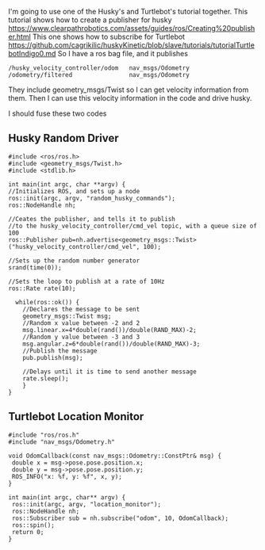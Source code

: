 I'm going to use one of the Husky's and Turtlebot's tutorial together. 
This tutorial shows how to create a publisher for husky https://www.clearpathrobotics.com/assets/guides/ros/Creating%20publisher.html
This one shows how to subscribe for Turtlebot https://github.com/cagrikilic/huskyKinetic/blob/slave/tutorials/tutorialTurtlebotIndigo0.md
So I have a ros bag file, and it publishes
```
/husky_velocity_controller/odom   nav_msgs/Odometry
/odometry/filtered                nav_msgs/Odometry
```
They include geometry_msgs/Twist so I can get velocity information from them. 
Then I can use this velocity information in the code and drive husky.

I should fuse these two codes
## Husky Random Driver 
```
#include <ros/ros.h>
#include <geometry_msgs/Twist.h>
#include <stdlib.h>

int main(int argc, char **argv) {
//Initializes ROS, and sets up a node
ros::init(argc, argv, "random_husky_commands");
ros::NodeHandle nh;

//Ceates the publisher, and tells it to publish
//to the husky_velocity_controller/cmd_vel topic, with a queue size of 100
ros::Publisher pub=nh.advertise<geometry_msgs::Twist>("husky_velocity_controller/cmd_vel", 100);

//Sets up the random number generator
srand(time(0));

//Sets the loop to publish at a rate of 10Hz
ros::Rate rate(10);

  while(ros::ok()) {
    //Declares the message to be sent
    geometry_msgs::Twist msg;
    //Random x value between -2 and 2
    msg.linear.x=4*double(rand())/double(RAND_MAX)-2;
    //Random y value between -3 and 3
    msg.angular.z=6*double(rand())/double(RAND_MAX)-3;
    //Publish the message
    pub.publish(msg);

    //Delays until it is time to send another message
    rate.sleep();
    }
}
```
## Turtlebot Location Monitor
```
#include "ros/ros.h"
#include "nav_msgs/Odometry.h"

void OdomCallback(const nav_msgs::Odometry::ConstPtr& msg) {
 double x = msg->pose.pose.position.x;
 double y = msg->pose.pose.position.y;
 ROS_INFO("x: %f, y: %f", x, y);
}

int main(int argc, char** argv) {
 ros::init(argc, argv, "location_monitor");
 ros::NodeHandle nh;
 ros::Subscriber sub = nh.subscribe("odom", 10, OdomCallback);
 ros::spin();
 return 0;
}
```
